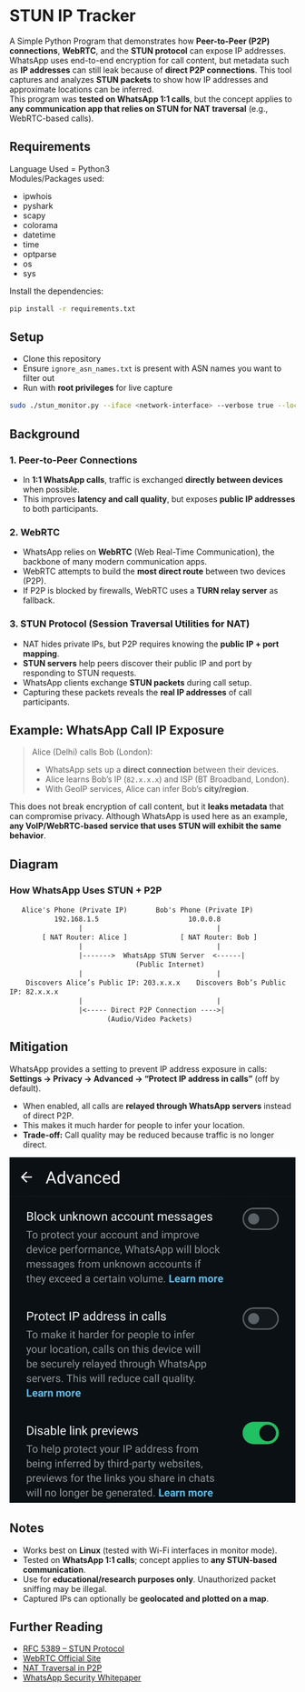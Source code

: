 # STUN IP Tracker
A Simple Python Program that demonstrates how **Peer-to-Peer (P2P) connections**, **WebRTC**, and the **STUN protocol** can expose IP addresses.<br />
WhatsApp uses end-to-end encryption for call content, but metadata such as **IP addresses** can still leak because of **direct P2P connections**. This tool captures and analyzes **STUN packets** to show how IP addresses and approximate locations can be inferred.<br />
This program was **tested on WhatsApp 1:1 calls**, but the concept applies to **any communication app that relies on STUN for NAT traversal** (e.g., WebRTC-based calls).
## Requirements
Language Used = Python3 <br />
Modules/Packages used:
* ipwhois
* pyshark
* scapy
* colorama
* datetime
* time
* optparse
* os
* sys
<!-- -->
Install the dependencies:
```bash
pip install -r requirements.txt
```
## Setup
* Clone this repository
* Ensure `ignore_asn_names.txt` is present with ASN names you want to filter out
* Run with **root privileges** for live capture
```bash
sudo ./stun_monitor.py --iface <network-interface> --verbose true --locate true
```
## Background
### 1. Peer-to-Peer Connections
* In **1:1 WhatsApp calls**, traffic is exchanged **directly between devices** when possible.
* This improves **latency and call quality**, but exposes **public IP addresses** to both participants.
### 2. WebRTC
* WhatsApp relies on **WebRTC** (Web Real-Time Communication), the backbone of many modern communication apps.
* WebRTC attempts to build the **most direct route** between two devices (P2P).
* If P2P is blocked by firewalls, WebRTC uses a **TURN relay server** as fallback.
### 3. STUN Protocol (Session Traversal Utilities for NAT)
* NAT hides private IPs, but P2P requires knowing the **public IP + port mapping**.
* **STUN servers** help peers discover their public IP and port by responding to STUN requests.
* WhatsApp clients exchange **STUN packets** during call setup.
* Capturing these packets reveals the **real IP addresses** of call participants.
## Example: WhatsApp Call IP Exposure
> Alice (Delhi) calls Bob (London):
>
> * WhatsApp sets up a **direct connection** between their devices.
> * Alice learns Bob’s IP (`82.x.x.x`) and ISP (BT Broadband, London).
> * With GeoIP services, Alice can infer Bob’s **city/region**.

This does not break encryption of call content, but it **leaks metadata** that can compromise privacy.
Although WhatsApp is used here as an example, **any VoIP/WebRTC-based service that uses STUN will exhibit the same behavior**.
## Diagram
### How WhatsApp Uses STUN + P2P
```
   Alice's Phone (Private IP)       Bob's Phone (Private IP)
           192.168.1.5                      10.0.0.8
                 |                                 |
        [ NAT Router: Alice ]             [ NAT Router: Bob ]
                 |                                 |
                 |------->  WhatsApp STUN Server  <------|
                               (Public Internet)
                 |                                 |
    Discovers Alice’s Public IP: 203.x.x.x    Discovers Bob’s Public IP: 82.x.x.x
                 |                                 |
                 |<----- Direct P2P Connection ---->|
                        (Audio/Video Packets)
```
## Mitigation
WhatsApp provides a setting to prevent IP address exposure in calls:
**Settings → Privacy → Advanced → “Protect IP address in calls”** (off by default).
* When enabled, all calls are **relayed through WhatsApp servers** instead of direct P2P.
* This makes it much harder for people to infer your location.
* **Trade-off:** Call quality may be reduced because traffic is no longer direct.
<!-- -->
![Protect IP address in calls](assets/images/protect_ip_address_in_calls_settings.jpeg)
## Notes
* Works best on **Linux** (tested with Wi-Fi interfaces in monitor mode).
* Tested on **WhatsApp 1:1 calls**; concept applies to **any STUN-based communication**.
* Use for **educational/research purposes only**. Unauthorized packet sniffing may be illegal.
* Captured IPs can optionally be **geolocated and plotted on a map**.
## Further Reading
* [RFC 5389 – STUN Protocol](https://datatracker.ietf.org/doc/html/rfc5389)
* [WebRTC Official Site](https://webrtc.org/)
* [NAT Traversal in P2P](https://en.wikipedia.org/wiki/NAT_traversal)
* [WhatsApp Security Whitepaper](https://www.whatsapp.com/security/)